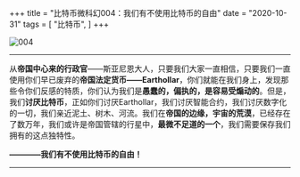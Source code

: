 +++
title = "比特币微科幻004：我们有不使用比特币的自由"
date = "2020-10-31"
tags = [
    "比特币",
]
+++

![004](/images/bitcoin-science-fiction/004.jpg)

---

从**帝国中心来的行政官**——斯亚尼恩大人，只要我们大家一直相信，只要我们一直使用你们早已废弃的**帝国法定货币——Earthollar**，你们就能在我们身上，发现那些令你们反感的特质，你们认为我们是**愚蠢的，偏执的，是容易受煽动的**。但是，我们**讨厌比特币**，正如你们讨厌Earthollar，我们讨厌智能合约，我们讨厌数字化的一切，我们亲近泥土、树木、河流。我们在**帝国的边缘，宇宙的荒漠**，已经存在了数万年，我们或许是帝国管辖的行星中，**最微不足道的一个**，我们需要保存我们拥有的这点独特性。

**————我们有不使用比特币的自由！**

---